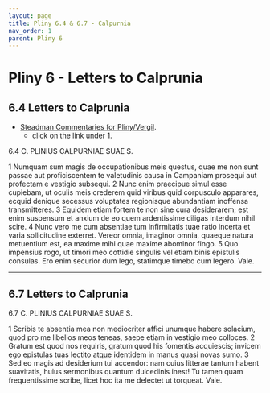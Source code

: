 ```yaml
---
layout: page
title: Pliny 6.4 & 6.7 - Calpurnia
nav_order: 1
parent: Pliny 6
---
```


# Pliny 6 - Letters to Calprunia

## 6.4 Letters to Calprunia

- [Steadman Commentaries for Pliny/Vergil](https://geoffreysteadman.com/ap-pliny-and-vergil).
     - click on the link under 1.


6.4 C. PLINIUS CALPURNIAE SUAE S.

1 Numquam sum magis de occupationibus meis questus, quae me non sunt passae aut proficiscentem te valetudinis causa in Campaniam prosequi aut profectam e vestigio subsequi. 2 Nunc enim praecipue simul esse cupiebam, ut oculis meis crederem quid viribus quid corpusculo apparares, ecquid denique secessus voluptates regionisque abundantiam inoffensa transmitteres. 3 Equidem etiam fortem te non sine cura desiderarem; est enim suspensum et anxium de eo quem ardentissime diligas interdum nihil scire. 4 Nunc vero me cum absentiae tum infirmitatis tuae ratio incerta et varia sollicitudine exterret. Vereor omnia, imaginor omnia, quaeque natura metuentium est, ea maxime mihi quae maxime abominor fingo. 5 Quo impensius rogo, ut timori meo cottidie singulis vel etiam binis epistulis consulas. Ero enim securior dum lego, statimque timebo cum legero. Vale.



------------------

## 6.7 Letters to Calprunia

6.7   C. PLINIUS CALPURNIAE SUAE S.

1 Scribis te absentia mea non mediocriter affici unumque habere solacium, quod pro me libellos meos teneas, saepe etiam in vestigio meo colloces. 2 Gratum est quod nos requiris, gratum quod his fomentis acquiescis; invicem ego epistulas tuas lectito atque identidem in manus quasi novas sumo. 3 Sed eo magis ad desiderium tui accendor: nam cuius litterae tantum habent suavitatis, huius sermonibus quantum dulcedinis inest! Tu tamen quam frequentissime scribe, licet hoc ita me delectet ut torqueat. Vale.
